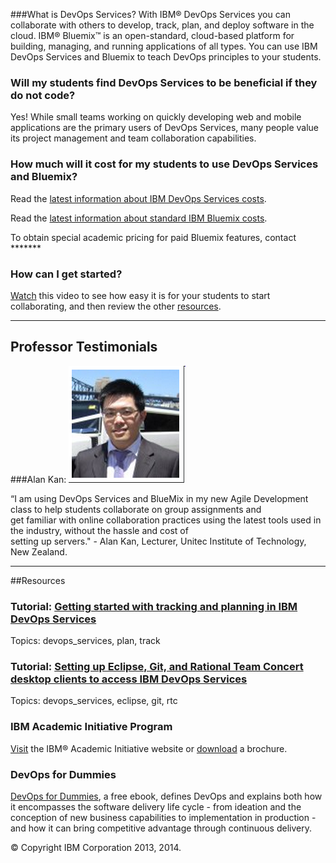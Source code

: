 
###What is DevOps Services?
With IBM&reg; DevOps Services you can collaborate with others to develop, track, plan, and deploy software in the cloud.
IBM&reg; Bluemix&trade; is an open-standard, cloud-based platform for building, managing, and running applications of all types.
You can use IBM DevOps Services and Bluemix to teach DevOps principles to your students.

### Will my students find DevOps Services to be beneficial if they do not code?
Yes! While small teams working on quickly developing web and mobile applications are the
primary users of DevOps Services, many people value its project management and team 
collaboration capabilities.

### How much will it cost for my students to use DevOps Services and Bluemix? 
Read the [latest information about IBM DevOps Services costs](/learn/cost).

Read the [latest information about standard IBM Bluemix costs](https://ace.ng.bluemix.net/#/pricing).

To obtain special academic pricing for paid Bluemix features, contact *******

### How can I get started?
[Watch](https://www.youtube.com/watch?v=R8LUmIcpT5c&list=UUfSJ0b6aUQ_Uvgdlpu9amRw) this video to see how easy it is for your 
students to start collaborating, and then review the other [resources](#resources).

--- 
 
<a name="testimonials"></a> 
## Professor Testimonials

###Alan Kan: 
![Alan Kan](images/alankan.png) 
 
“I am using DevOps Services and BlueMix in my new Agile Development class to help students collaborate on group assignments and  
get familiar with online collaboration practices using the latest tools used in the industry, without the hassle and cost of  
setting up servers."  - Alan Kan, Lecturer, Unitec Institute of Technology, New Zealand.   

---

<a name="resources"></a>
##Resources

### Tutorial: [Getting started with tracking and planning in IBM DevOps Services](/tutorials/trackplan)  
Topics: devops_services, plan, track

### Tutorial: [Setting up Eclipse, Git, and Rational Team Concert desktop clients to access IBM DevOps Services](/tutorials/clients) 
Topics: devops_services, eclipse, git, rtc

### IBM Academic Initiative Program
[Visit](http://www-304.ibm.com/ibm/university/academic/pub/page/academic_initiative) the IBM&reg; Academic Initiative website or 
[download](public.dhe.ibm.com/common/ssi/ecm/en/ibf03007usen/IBF03007USEN.PDF) a brochure.

### DevOps for Dummies
[DevOps for Dummies](https://www14.software.ibm.com/webapp/iwm/web/signup.do?source=swg-rtl-sd-wp&S_PKG=ov18162), a free ebook,
 defines DevOps and explains both how it encompasses the software delivery life cycle - 
from ideation and the conception of new business capabilities to implementation in production - and how it can bring
competitive advantage through continuous delivery.  


&copy; Copyright IBM Corporation 2013, 2014.